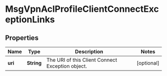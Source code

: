 

# MsgVpnAclProfileClientConnectExceptionLinks


## Properties

| Name | Type | Description | Notes |
|------------ | ------------- | ------------- | -------------|
|**uri** | **String** | The URI of this Client Connect Exception object. |  [optional] |



